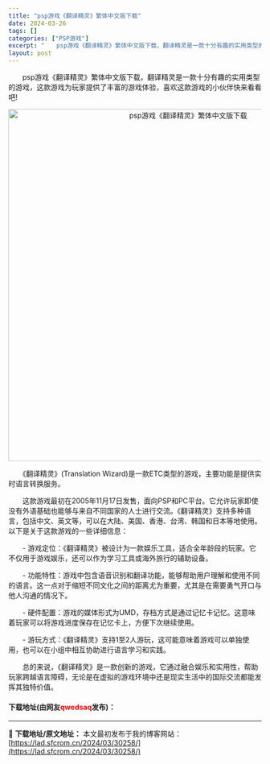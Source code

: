 ```yaml
---
title: "psp游戏《翻译精灵》繁体中文版下载"
date: 2024-03-26
tags: []
categories: ["PSP游戏"]
excerpt: "　　psp游戏《翻译精灵》繁体中文版下载，翻译精灵是一款十分有趣的实用类型的游戏，这款游戏为玩家提供了丰富的游戏体验，喜欢这款游戏的小伙伴快来看看吧! 　　《翻译精灵》(Translation Wizard)是一款ETC类型的游戏，主要功能是提供实时语言转换服务。 　　这款游戏最初在2005年11月&hellip;"
layout: post
---
```


 <p>　　psp游戏《翻译精灵》繁体中文版下载，翻译精灵是一款十分有趣的实用类型的游戏，这款游戏为玩家提供了丰富的游戏体验，喜欢这款游戏的小伙伴快来看看吧!</p> <p align="center"><img align="" border="0" src="https://lad.sfcrom.cn/wp-content/uploads/2024/03/20240326_660214e71964e.webp" width="700" alt="psp游戏《翻译精灵》繁体中文版下载" /></p> <p>　　《翻译精灵》(Translation Wizard)是一款ETC类型的游戏，主要功能是提供实时语言转换服务。</p> <p>　　这款游戏最初在2005年11月17日发售，面向PSP和PC平台。它允许玩家即使没有外语基础也能够与来自不同国家的人士进行交流。《翻译精灵》支持多种语言，包括中文、英文等，可以在大陆、美国、香港、台湾、韩国和日本等地使用。以下是关于这款游戏的一些详细信息：</p> <p>　　- 游戏定位：《翻译精灵》被设计为一款娱乐工具，适合全年龄段的玩家。它不仅用于游戏娱乐，还可以作为学习工具或海外旅行的辅助设备。</p> <p>　　- 功能特性：游戏中包含语音识别和翻译功能，能够帮助用户理解和使用不同的语言。这一点对于缩短不同文化之间的距离尤为重要，尤其是在需要勇气开口与他人沟通的情况下。</p> <p>　　- 硬件配置：游戏的媒体形式为UMD，存档方式是通过记忆卡记忆。这意味着玩家可以将游戏进度保存在记忆卡上，方便下次继续使用。</p> <p>　　- 游玩方式：《翻译精灵》支持1至2人游玩，这可能意味着游戏可以单独使用，也可以在小组中相互协助进行语言学习和实践。</p> <p>　　总的来说，《翻译精灵》是一款创新的游戏，它通过融合娱乐和实用性，帮助玩家跨越语言障碍，无论是在虚拟的游戏环境中还是现实生活中的国际交流都能发挥其独特价值。</p> <p><h4>下载地址(由网友<font color="red">qwedsaq</font>发布)：</h4></p> 

---
📖 **下载地址/原文地址：** 本文最初发布于我的博客网站：[https://lad.sfcrom.cn/2024/03/30258/](https://lad.sfcrom.cn/2024/03/30258/)
